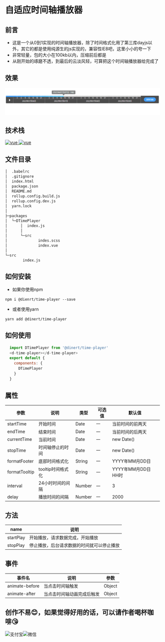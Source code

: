 # 自适应时间轴播放器

## 前言
* 这是一个从0到1实现的时间轴播放器，除了时间格式化用了第三库dayjs以外，其它的都是使用纯源生的js实现的，兼容性IE8吧，这里小小的夸一下
* 非常轻量，包的大小在100kb以内，压缩前后都是
* 从刚开始的琢磨不透，到最后的云淡风轻，可算把这个时间轴播放器给完成了
## 效果
![image](/src/assets/gif/time-player.gif)
## 技术栈
<a href="https://github.com/vuejs/vue/tree/v2.6.14">
  <img src="https://img.shields.io/badge/vue-2.16.4-brightgreen" alt="vue">
</a>
<a href="https://dayjs.gitee.io/zh-CN/">
  <img src="https://img.shields.io/badge/dayjs-1.11.3-brightgreen" alt="vue">
</a>

## 文件目录
```shell
│  .babelrc
│  .gitignore
│  index.html
│  package.json
│  README.md
│  rollup.config.build.js
│  rollup.config.dev.js  
│  yarn.lock
│
├─packages
│  └─DTimePlayer
│      │  index.js       
│      │
│      └─src
│              indes.scss
│              index.vue
│
└─src
        index.js
```

## 如何安装
* 如果你使用npm
```shell
npm i @dienrt/time-player --save
```
* 或者使用yarn
```shell
yarn add @dinert/time-player
```

## 如何使用
```js
  import DTimePlayer from '@dinert/time-player'
  <d-time-player></d-time-player>
  export default {
    components: {
      DTimePlayer
    }
  }
```

## 属性
| 参数          | 说明              | 类型   | 可选值 | 默认值              |
| ------------- | ----------------- | ------ | ------ | ------------------- |
| startTime     | 开始时间          | Date   | 一     | 当前时间的前两天    |
| endTime       | 结束时间          | Date   | 一     | 当前时间的后两天    |
| currentTime   | 当前时间          | Date   | 一     | new Date()          |
| stopTime      | 时间轴停止的时间  | Date   | 一     | new Date()          |
| formatFooter  | 底部时间格式化    | String | 一     | YYYY年MM月DD日      |
| formatTooltip | tooltip时间格式化 | String | 一     | YYYY年MM月DD日 HH时 |
| interval      | 24小时时间的间隔  | Number | 一     | 3                   |
| delay         | 播放时间的间隔    | Number | 一     | 2000                |
## 方法
| name      | 说明     |
| --------- | -------- |
| startPlay | 开始播放，请求数据完成，开始播放 |
| stopPlay  | 停止播放，后台请求数据的时间就可以停止播放 |


## 事件
| 事件名         | 说明                       | 参数   |
| -------------- | -------------------------- | ------ |
| animate-before | 当点击时间轴触发           | Object |
| animate-after  | 当点击时间轴动画完成后触发 | Object |

## 创作不易😊，如果觉得好用的话，可以请作者喝杯咖啡😘
<img src="https://user-images.githubusercontent.com/35824497/217978995-c5abeb58-4bb7-40bf-abbf-3f0c3b6d1b97.jpg" alt="支付宝" title="支付宝" width="300px"><img src="https://user-images.githubusercontent.com/35824497/217979009-d6eacb3f-6e5e-43b5-87fa-2689f69d6785.jpg" alt="微信" title="微信" width="300px">


